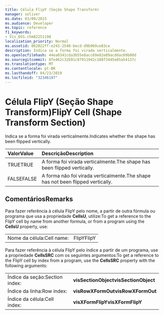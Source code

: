 ```yaml
---
title: Célula FlipY (Seção Shape Transform)
manager: soliver
ms.date: 03/09/2015
ms.audience: Developer
ms.topic: reference
f1_keywords:
- Vis_DSS.chm82251198
localization_priority: Normal
ms.assetid: 062022ff-e243-2540-becd-d9b969ce83ce
description: Indica se a forma foi virada verticalmente.
ms.openlocfilehash: 44ea0341cda3655e8acc69e82e89acddac69b80d
ms.sourcegitcommit: 8fe462c32b91c87911942c188f3445e85a54137c
ms.translationtype: MT
ms.contentlocale: pt-BR
ms.lasthandoff: 04/23/2019
ms.locfileid: "32346197"
---
```

# <a name="flipy-cell-shape-transform-section"></a><span data-ttu-id="a0288-103">Célula FlipY (Seção Shape Transform)</span><span class="sxs-lookup"><span data-stu-id="a0288-103">FlipY Cell (Shape Transform Section)</span></span>

<span data-ttu-id="a0288-104">Indica se a forma foi virada verticalmente.</span><span class="sxs-lookup"><span data-stu-id="a0288-104">Indicates whether the shape has been flipped vertically.</span></span>
  
|<span data-ttu-id="a0288-105">**Valor**</span><span class="sxs-lookup"><span data-stu-id="a0288-105">**Value**</span></span>|<span data-ttu-id="a0288-106">**Descrição**</span><span class="sxs-lookup"><span data-stu-id="a0288-106">**Description**</span></span>|
|:-----|:-----|
| <span data-ttu-id="a0288-107">TRUE</span><span class="sxs-lookup"><span data-stu-id="a0288-107">TRUE</span></span>  <br/> | <span data-ttu-id="a0288-108">A forma foi virada verticalmente.</span><span class="sxs-lookup"><span data-stu-id="a0288-108">The shape has been flipped vertically.</span></span>  <br/> |
| <span data-ttu-id="a0288-109">FALSE</span><span class="sxs-lookup"><span data-stu-id="a0288-109">FALSE</span></span>  <br/> | <span data-ttu-id="a0288-110">A forma não foi virada verticalmente.</span><span class="sxs-lookup"><span data-stu-id="a0288-110">The shape has not been flipped vertically.</span></span>  <br/> |
   
## <a name="remarks"></a><span data-ttu-id="a0288-111">Comentários</span><span class="sxs-lookup"><span data-stu-id="a0288-111">Remarks</span></span>

<span data-ttu-id="a0288-112">Para fazer referência à célula FlipY pelo nome, a partir de outra fórmula ou programa que usa a propriedade **CellsU**, utilize:</span><span class="sxs-lookup"><span data-stu-id="a0288-112">To get a reference to the FlipY cell by name from another formula, or from a program using the **CellsU** property, use:</span></span> 
  
|||
|:-----|:-----|
| <span data-ttu-id="a0288-113">Nome da célula:</span><span class="sxs-lookup"><span data-stu-id="a0288-113">Cell name:</span></span>  <br/> | <span data-ttu-id="a0288-114">FlipY</span><span class="sxs-lookup"><span data-stu-id="a0288-114">FlipY</span></span>  <br/> |
   
<span data-ttu-id="a0288-115">Para fazer referência à célula FlipY pelo índice a partir de um programa, use a propriedade **CellsSRC** com os seguintes argumentos:</span><span class="sxs-lookup"><span data-stu-id="a0288-115">To get a reference to the FlipY cell by index from a program, use the **CellsSRC** property with the following arguments:</span></span> 
  
|||
|:-----|:-----|
| <span data-ttu-id="a0288-116">Índice da seção:</span><span class="sxs-lookup"><span data-stu-id="a0288-116">Section index:</span></span>  <br/> |<span data-ttu-id="a0288-117">**visSectionObject**</span><span class="sxs-lookup"><span data-stu-id="a0288-117">**visSectionObject**</span></span> <br/> |
| <span data-ttu-id="a0288-118">Índice da linha:</span><span class="sxs-lookup"><span data-stu-id="a0288-118">Row index:</span></span>  <br/> |<span data-ttu-id="a0288-119">**visRowXFormOut**</span><span class="sxs-lookup"><span data-stu-id="a0288-119">**visRowXFormOut**</span></span> <br/> |
| <span data-ttu-id="a0288-120">Índice da célula:</span><span class="sxs-lookup"><span data-stu-id="a0288-120">Cell index:</span></span>  <br/> |<span data-ttu-id="a0288-121">**visXFormFlipY**</span><span class="sxs-lookup"><span data-stu-id="a0288-121">**visXFormFlipY**</span></span> <br/> |
   

